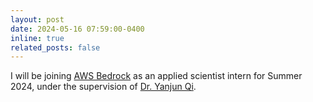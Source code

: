 ```yaml
---
layout: post
date: 2024-05-16 07:59:00-0400
inline: true
related_posts: false
---
```


I will be joining [AWS Bedrock](https://aws.amazon.com/bedrock/?gclid=CjwKCAjwrvyxBhAbEiwAEg_KgnemIrYP9xM2GVS-qe2RKtioEGii4fZAqoVfVNXrHXW7XHyQdcXoxhoCjH0QAvD_BwE&trk=36201f68-a9b0-45cc-849b-8ab260660e1c&sc_channel=ps&ef_id=CjwKCAjwrvyxBhAbEiwAEg_KgnemIrYP9xM2GVS-qe2RKtioEGii4fZAqoVfVNXrHXW7XHyQdcXoxhoCjH0QAvD_BwE:G:s&s_kwcid=AL!4422!3!692006004850!e!!g!!aws%20bedrock!21048268689!159639953975) as an applied scientist intern for Summer 2024, under the supervision of [Dr. Yanjun Qi](https://scholar.google.com/citations?user=eXKdSu0AAAAJ&hl=en).
